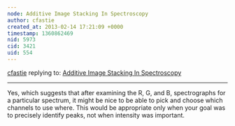 ```yaml
---
node: Additive Image Stacking In Spectroscopy
author: cfastie
created_at: 2013-02-14 17:21:09 +0000
timestamp: 1360862469
nid: 5973
cid: 3421
uid: 554
---
```




[cfastie](../profile/cfastie) replying to: [Additive Image Stacking In Spectroscopy](../notes/ulao2/2-13-2013/additive-image-stacking-spectroscopy)

----
Yes, which suggests that after examining the R, G, and B, spectrographs for a particular spectrum, it might be nice to be able to pick and choose which channels to use where.  This would be appropriate only when your goal was to precisely identify peaks, not when intensity was important.